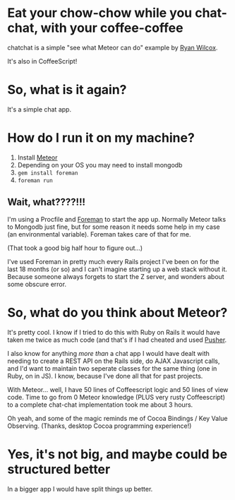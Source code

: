 Eat your chow-chow while you chat-chat, with your coffee-coffee
========================================

chatchat is a simple "see what Meteor can do" example by [Ryan Wilcox](http://flavors.me/rwilcox).

It's also in CoffeeScript!

So, what is it again?
=====================================

It's a simple chat app.

How do I run it on my machine?
===============================

  1. Install [Meteor](https://github.com/meteor/meteor)
  2. Depending on your OS you may need to install mongodb
  3. `gem install foreman`
  4. `foreman run`

Wait, what????!!!
--------------------------------

I'm using a Procfile and [Foreman](http://ddollar.github.com/foreman/) to start the app up.  Normally Meteor talks to Mongodb just fine, but for some reason it needs some help in my case (an environmental variable). Foreman takes care of that for me.

(That took a good big half hour to figure out...)

I've used Foreman in pretty much every Rails project I've been on for the last 18 months (or so) and I can't imagine starting up a web stack without it. Because someone always forgets to start the Z server, and wonders about some obscure error.

So, what do you think about Meteor?
==================================


It's pretty cool. I know if I tried to do this with Ruby on Rails it would have taken me twice as much code (and that's if I had cheated and used [Pusher](http://pusher.com/).

I also know for anything *more than* a chat app I would have dealt with needing to create a REST API on the Rails side, do AJAX Javascript calls, and I'd want to maintain two seperate classes for the same thing (one in Ruby, on in JS). I know, because I've done all that for past projects.

With Meteor... well, I have 50 lines of Coffeescript logic and 50 lines of view code. Time to go from 0 Meteor knowledge (PLUS very rusty Coffeescript) to a complete chat-chat implementation took me about 3 hours.

Oh yeah, and some of the magic reminds me of Cocoa Bindings / Key Value Observing. (Thanks, desktop Cocoa programming experience!)

Yes, it's not big, and maybe could be structured better
==============================

In a bigger app I would have split things up better.

